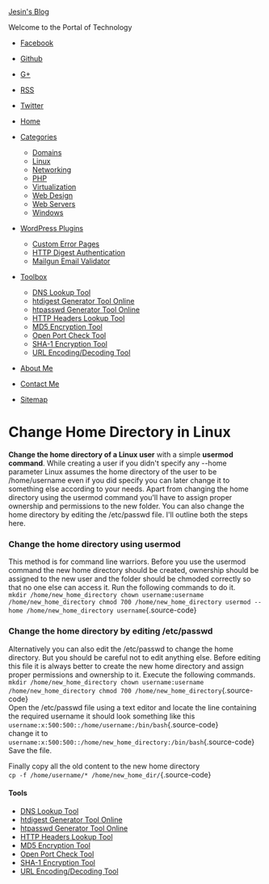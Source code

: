 [Jesin's Blog](https://websistent.com/)

Welcome to the Portal of Technology

-   [Facebook](https://www.facebook.com/JesinsBlog)
-   [Github](https://github.com/jesinwp)
-   [G+](https://plus.google.com/+JesinA)
-   [RSS](http://feeds.feedburner.com/jesinsblog)
-   [Twitter](https://twitter.com/jesin_a)

-   [Home](https://websistent.com/)
-   [Categories](#)
    -   [Domains](https://websistent.com/category/domains/)
    -   [Linux](https://websistent.com/category/linux/)
    -   [Networking](https://websistent.com/category/networking/)
    -   [PHP](https://websistent.com/category/php/)
    -   [Virtualization](https://websistent.com/category/virtualization/)
    -   [Web Design](https://websistent.com/category/web-design/)
    -   [Web Servers](https://websistent.com/category/web-servers/)
    -   [Windows](https://websistent.com/category/windows/)
-   [WordPress Plugins](/wordpress-plugins/)
    -   [Custom Error Pages](https://websistent.com/wordpress-plugins/custom-error-pages/)
    -   [HTTP Digest Authentication](https://websistent.com/wordpress-plugins/http-digest-authentication/)
    -   [Mailgun Email Validator](https://websistent.com/wordpress-plugins/mailgun-email-validator/)
-   [Toolbox](/tools/)
    -   [DNS Lookup Tool](https://websistent.com/tools/dns-lookup-tool/)
    -   [htdigest Generator Tool Online](https://websistent.com/tools/htdigest-generator-tool/)
    -   [htpasswd Generator Tool Online](https://websistent.com/tools/htpasswd-generator-tool/)
    -   [HTTP Headers Lookup Tool](https://websistent.com/tools/http-headers-lookup-tool/)
    -   [MD5 Encryption Tool](https://websistent.com/tools/md5-encryption-tool/)
    -   [Open Port Check Tool](https://websistent.com/tools/open-port-check-tool/)
    -   [SHA-1 Encryption Tool](https://websistent.com/tools/sha1-encryption-tool/)
    -   [URL Encoding/Decoding Tool](https://websistent.com/tools/url-encoding-decoding-tool/)
-   [About Me](https://websistent.com/about-me/)
-   [Contact Me](https://websistent.com/contact-me/)
-   [Sitemap](https://websistent.com/sitemap/)



# Change Home Directory in Linux

**Change the home directory of a Linux user** with a simple
**usermod command**. While creating a user if you didn't
specify any --home parameter Linux assumes the home directory
of the user to be /home/username even if you did specify you
can later change it to something else according to your
needs. Apart from changing the home directory using the
usermod command you'll have to assign proper ownership and
permissions to the new folder. You can also change the home
directory by editing the /etc/passwd file. I'll outline both
the steps here.

### Change the home directory using usermod

This method is for command line warriors.
Before you use the usermod command the new home directory
should be created, ownership should be assigned to the new
user and the folder should be chmoded correctly so that no
one else can access it. Run the following commands to do it.\
`mkdir /home/new_home_directory chown username:username /home/new_home_directory chmod 700 /home/new_home_directory usermod --home /home/new_home_directory username`{.source-code}

### Change the home directory by editing /etc/passwd

Alternatively you can also edit the /etc/passwd to change the
home directory. But you should be careful not to edit
anything else. Before editing this file it is always better
to create the new home directory and assign proper
permissions and ownership to it. Execute the following
commands.
`mkdir /home/new_home_directory chown username:username /home/new_home_directory chmod 700 /home/new_home_directory`{.source-code}\
Open the /etc/passwd file using a text editor and locate the
line containing the required username it should look
something like this
`username:x:500:500::/home/username:/bin/bash`{.source-code}\
change it to
`username:x:500:500::/home/new_home_directory:/bin/bash`{.source-code}\
Save the file.

Finally copy all the old content to the new home directory\
`cp -f /home/username/* /home/new_home_dir/`{.source-code}

#### Tools

-   [DNS Lookup Tool](https://websistent.com/tools/dns-lookup-tool/)
-   [htdigest Generator Tool Online](https://websistent.com/tools/htdigest-generator-tool/)
-   [htpasswd Generator Tool Online](https://websistent.com/tools/htpasswd-generator-tool/)
-   [HTTP Headers Lookup Tool](https://websistent.com/tools/http-headers-lookup-tool/)
-   [MD5 Encryption Tool](https://websistent.com/tools/md5-encryption-tool/)
-   [Open Port Check Tool](https://websistent.com/tools/open-port-check-tool/)
-   [SHA-1 Encryption Tool](https://websistent.com/tools/sha1-encryption-tool/)
-   [URL Encoding/Decoding Tool](https://websistent.com/tools/url-encoding-decoding-tool/)
